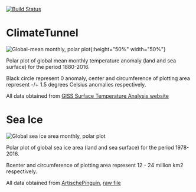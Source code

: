 [![Build Status](https://travis-ci.org/wvangeit/ClimateTunnel.svg?branch=master)](https://travis-ci.org/wvangeit/ClimateTunnel)

# ClimateTunnel

![Global-mean monthly, polar plot](https://wvangeit.github.io/ClimateTunnel/climate.gif){:height="50%" width="50%"}

Polar plot of global mean monthly temperature anomaly (land and sea surface) for the period 1880-2016.

Black circle represent 0 anomaly, center and circumference of plotting area represent -/+ 1.5 degrees Celsius anomalies respectively.

All data obtained from [GISS Surface Temperature Analysis website](http://data.giss.nasa.gov/gistemp/)

# Sea Ice

![Global sea ice area monthly, polar plot](https://wvangeit.github.io/ClimateTunnel/seaice.gif)

Polar plot of global sea ice area (land and sea surface) for the period 1978-2016.

Bcenter and circumference of plotting area represent 12 - 24 million km2 respectively.

All data obtained from [ArtischePinguin](https://sites.google.com/site/arctischepinguin/home), [raw file](https://sites.google.com/site/arctischepinguin/home/sea-ice-extent-area/data/nsidc_global_nt_final_and_nrt.txt.gz)
